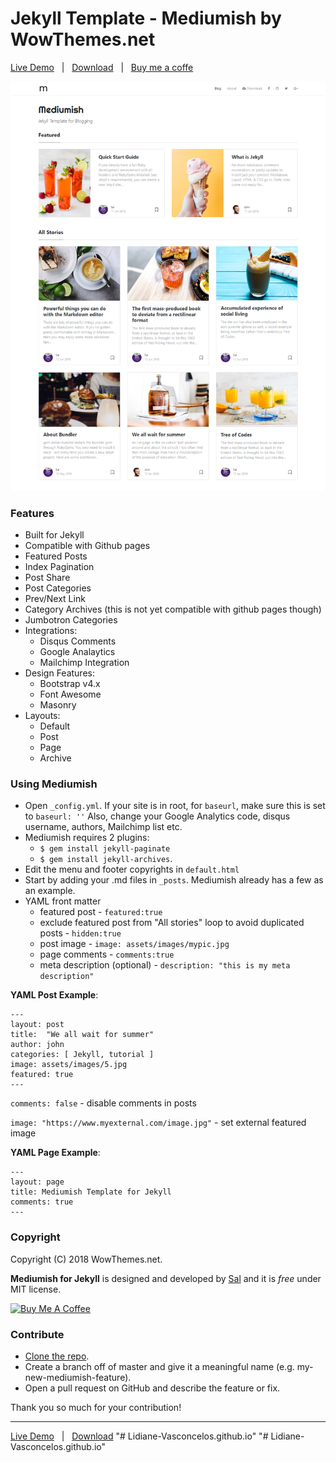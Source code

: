 # Jekyll Template - Mediumish by WowThemes.net

[Live Demo](https://wowthemesnet.github.io/mediumish-theme-jekyll/) &nbsp; | &nbsp; [Download](https://github.com/wowthemesnet/mediumish-theme-jekyll/archive/master.zip) &nbsp; | &nbsp; [Buy me a coffe](https://www.buymeacoffee.com/sal)

![mediumish](assets/images/mediumish-jekyll-template.png)

### Features

- Built for Jekyll
- Compatible with Github pages
- Featured Posts
- Index Pagination
- Post Share
- Post Categories
- Prev/Next Link
- Category Archives (this is not yet compatible with github pages though)
- Jumbotron Categories
- Integrations:
    - Disqus Comments
    - Google Analaytics
    - Mailchimp Integration
- Design Features:
    - Bootstrap v4.x
    - Font Awesome
    - Masonry
- Layouts:
    - Default
    - Post
    - Page
    - Archive
    
### Using Mediumish

- Open `_config.yml`. If your site is in root, for `baseurl`, make sure this is set to `baseurl: ''`
Also, change your Google Analytics code, disqus username, authors, Mailchimp list etc.
- Mediumish requires 2 plugins: 
    - `$ gem install jekyll-paginate`
    - `$ gem install jekyll-archives`.
- Edit the menu and footer copyrights in `default.html`
- Start by adding your .md files in `_posts`. Mediumish already has a few as an example. 
- YAML front matter
    - featured post - `featured:true`
    - exclude featured post from "All stories" loop to avoid duplicated posts - `hidden:true`
    - post image - `image: assets/images/mypic.jpg`
    - page comments - `comments:true`
    - meta description (optional) - `description: "this is my meta description"`
    
**YAML Post Example**:

```
---
layout: post
title:  "We all wait for summer"
author: john
categories: [ Jekyll, tutorial ]
image: assets/images/5.jpg
featured: true
---
```

`comments: false` - disable comments in posts

`image: "https://www.myexternal.com/image.jpg"`  - set external featured image
    
**YAML Page Example**:

```
---
layout: page
title: Mediumish Template for Jekyll
comments: true
---
```

### Copyright

Copyright (C) 2018 WowThemes.net.

**Mediumish for Jekyll** is designed and developed by [Sal](https://www.wowthemes.net) and it is *free* under MIT license. 

[<img src="https://www.buymeacoffee.com/assets/img/custom_images/orange_img.png" alt="Buy Me A Coffee" style="height: auto !important;width: auto !important;" >](https://www.buymeacoffee.com/sal) 

### Contribute

- [Clone the repo](https://github.com/wowthemesnet/mediumish-theme-jekyll).
- Create a branch off of master and give it a meaningful name (e.g. my-new-mediumish-feature).
- Open a pull request on GitHub and describe the feature or fix.

Thank you so much for your contribution!

-----------------

[Live Demo](https://wowthemesnet.github.io/mediumish-theme-jekyll/) &nbsp; | &nbsp; [Download](https://github.com/wowthemesnet/mediumish-theme-jekyll/archive/master.zip)
"# Lidiane-Vasconcelos.github.io" 
"# Lidiane-Vasconcelos.github.io" 
